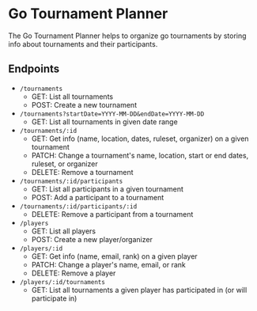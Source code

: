 # Go Tournament Planner

The Go Tournament Planner helps to organize go tournaments by storing info about
tournaments and their participants.

## Endpoints

- `/tournaments`
  - GET: List all tournaments
  - POST: Create a new tournament
- `/tournaments?startDate=YYYY-MM-DD&endDate=YYYY-MM-DD`
  - GET: List all tournaments in given date range
- `/tournaments/:id`
  - GET: Get info (name, location, dates, ruleset, organizer) on a given
    tournament
  - PATCH: Change a tournament's name, location, start or end dates, ruleset, or
    organizer
  - DELETE: Remove a tournament
- `/tournaments/:id/participants`
  - GET: List all participants in a given tournament
  - POST: Add a participant to a tournament
- `/tournaments/:id/participants/:id`
  - DELETE: Remove a participant from a tournament
- `/players`
  - GET: List all players
  - POST: Create a new player/organizer
- `/players/:id`
  - GET: Get info (name, email, rank) on a given player
  - PATCH: Change a player's name, email, or rank
  - DELETE: Remove a player
- `/players/:id/tournaments`
  - GET: List all tournaments a given player has participated in (or will
    participate in)
